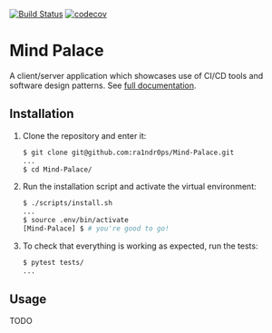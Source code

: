 [![Build Status](https://travis-ci.org/ra1ndr0ps/Mind-Palace.svg?branch=master)](https://travis-ci.org/ra1ndr0ps/Mind-Palace)
[![codecov](https://codecov.io/gh/ra1ndr0ps/Mind-Palace/branch/master/graph/badge.svg)](https://codecov.io/gh/ra1ndr0ps/Mind-Palace)

# Mind Palace

A client/server application which showcases use of CI/CD tools and software design patterns.
See [full documentation](https://mind-palace.readthedocs.io/).

## Installation

1. Clone the repository and enter it:

    ```sh
    $ git clone git@github.com:ra1ndr0ps/Mind-Palace.git
    ...
    $ cd Mind-Palace/
    ```

2. Run the installation script and activate the virtual environment:

    ```sh
    $ ./scripts/install.sh
    ...
    $ source .env/bin/activate
    [Mind-Palace] $ # you're good to go!
    ```

3. To check that everything is working as expected, run the tests:


    ```sh
    $ pytest tests/
    ...
    ```

## Usage

TODO

